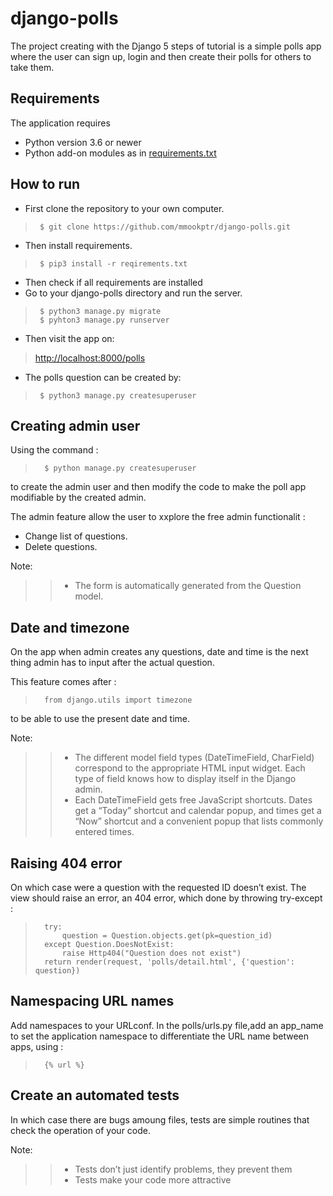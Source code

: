 # django-polls


The project creating with the Django 5 steps of tutorial is a simple polls app where the user can sign up, login and then create their polls for others to take them. 


 ## Requirements

 The application requires
 * Python version 3.6 or newer
 * Python add-on modules as in [requirements.txt](requirements.txt)

 ## How to run
 * First clone the repository to your own computer. 
 >      $ git clone https://github.com/mmookptr/django-polls.git
 * Then install requirements.
 >      $ pip3 install -r reqirements.txt
 * Then check if all requirements are installed
 * Go to your django-polls directory and run the server.
 >      $ python3 manage.py migrate
 >      $ pyhton3 manage.py runserver 
 * Then visit the app on: 
 > [http://localhost:8000/polls](http://localhost:8000/polls)
 * The polls question can be created by:
 >      $ python3 manage.py createsuperuser
 

## Creating admin user

Using the command :
>       $ python manage.py createsuperuser

to create the admin user and then modify the code to  make the poll app modifiable by the created admin.

The admin feature allow the user to xxplore the free admin functionalit :
* Change list of questions.
* Delete questions.

Note:
>> * The form is automatically generated from the Question model.



## Date and timezone
On the app when admin creates any questions, date and time is the next thing admin has to input after the actual question.

This feature comes after :
>       from django.utils import timezone

to be able to use the present date and time.

Note:

>>* The different model field types (DateTimeField, CharField) correspond to the appropriate HTML input widget. Each type of field knows how to display itself in the Django admin.
>> * Each DateTimeField gets free JavaScript shortcuts. Dates get a “Today” shortcut and calendar popup, and times get a “Now” shortcut and a convenient popup that lists commonly entered times.

## Raising 404 error
On which case were a question with the requested ID doesn’t exist. The view should raise an error, an 404 error, which done by throwing try-except :
>       try:
>           question = Question.objects.get(pk=question_id)
>       except Question.DoesNotExist:
>           raise Http404("Question does not exist")
>       return render(request, 'polls/detail.html', {'question': question})

## Namespacing URL names
Add namespaces to your URLconf. In the polls/urls.py file,add an app_name to set the application namespace to differentiate the URL name between apps, using :

>       {% url %}

## Create an automated tests
In which case there are bugs amoung files, tests are simple routines that check the operation of your code. 

Note:
>> * Tests don’t just identify problems, they prevent them
>>* Tests make your code more attractive





